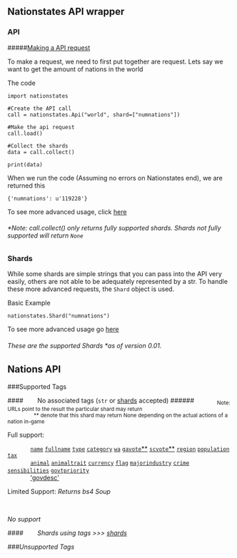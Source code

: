 Nationstates API wrapper
---

### API

#####[Making a API request](URL)

To make a request, we need to first put together are request. Lets say we want to get the amount of nations in the world

The code

    import nationstates

    #Create the API call
    call = nationstates.Api("world", shard=["numnations"])
    
    #Make the api request
    call.load()

    #Collect the shards
    data = call.collect()

    print(data)

When we run the code (Assuming no errors on Nationstates end), we are returned this

    {'numnations': u'119228'}

To see more advanced usage, click [here](https://github.com/Dolphman/pynationstates/blob/master/Documentation/ApiCall.md)

###### *Note: call.collect() only returns fully supported shards. Shards not fully supported will return `None`






 

### Shards

While some shards are simple strings that you can pass into the API very easily, others are not able to be adequately represented by a str. To handle these more advanced requests, the `Shard` object is used.

Basic Example

    nationstates.Shard("numnations")


To see more advanced usage go [here](https://github.com/Dolphman/pynationstates/blob/master/Documentation/shards.md)





###### These are the supported Shards *as of version 0.01. 

Nations API
---

###Supported Tags

<!--crappy hack to achieve single space with indentation-->

####&nbsp;&nbsp;&nbsp;&nbsp;&nbsp;&nbsp;&nbsp; No associated tags (`str` or [shards](#shards) accepted)
######&nbsp;&nbsp;&nbsp;&nbsp;&nbsp;&nbsp;&nbsp;&nbsp;&nbsp;&nbsp;&nbsp;&nbsp; <sub>Note: URLs point to the result the particular shard may return<br>&nbsp;&nbsp;&nbsp;&nbsp;&nbsp;&nbsp;&nbsp;&nbsp;&nbsp;&nbsp;&nbsp;&nbsp;&nbsp;&nbsp;&nbsp;&nbsp;&nbsp; ** denote that this shard may return None depending on the actual actions of a nation in-game

<!--  The shards are presented in a indented single spaced appearence, to replicate nationstates.net presentation (Pattern: 10 shards, seperated by a singe line break,
followed by 12 &nbsp; for a somewhat hacky indentation -->

Full support: 

&nbsp;&nbsp;&nbsp;&nbsp;&nbsp;&nbsp;&nbsp;&nbsp;&nbsp;&nbsp;&nbsp;&nbsp;
[`name`](https://www.nationstates.net/cgi-bin/api.cgi?nation=testlandia&q=name)
[`fullname`](https://www.nationstates.net/cgi-bin/api.cgi?nation=testlandia&q=fullname)
[`type`](https://www.nationstates.net/cgi-bin/api.cgi?nation=testlandia&q=type)
[`category`](https://www.nationstates.net/cgi-bin/api.cgi?nation=testlandia&q=category)
[`wa`](https://www.nationstates.net/cgi-bin/api.cgi?nation=testlandia&q=wa)
[`gavote`**](https://www.nationstates.net/cgi-bin/api.cgi?nation=testlandia&q=gavote)
[`scvote`\*\*](https://www.nationstates.net/cgi-bin/api.cgi?nation=testlandia&q=scvote)
[`region`](https://www.nationstates.net/cgi-bin/api.cgi?nation=testlandia&q=region)
[`population`](https://www.nationstates.net/cgi-bin/api.cgi?nation=testlandia&q=population)
[`tax`](https://www.nationstates.net/cgi-bin/api.cgi?nation=testlandia&q=tax)
<br>&nbsp;&nbsp;&nbsp;&nbsp;&nbsp;&nbsp;&nbsp;&nbsp;&nbsp;&nbsp;&nbsp;&nbsp;
[`animal`](https://www.nationstates.net/cgi-bin/api.cgi?nation=testlandia&q=animal)
[`animaltrait`](https://www.nationstates.net/cgi-bin/api.cgi?nation=testlandia&q=animaltrait)
[`currency`](https://www.nationstates.net/cgi-bin/api.cgi?nation=testlandia&q=currency)
[`flag`](https://www.nationstates.net/cgi-bin/api.cgi?nation=testlandia&q=flag)
[`majorindustry`](https://www.nationstates.net/cgi-bin/api.cgi?nation=testlandia&q=majorindustry)
[`crime`](https://www.nationstates.net/cgi-bin/api.cgi?nation=testlandia&q=crime)
[`sensibilities`](https://www.nationstates.net/cgi-bin/api.cgi?nation=testlandia&q=sensibilities)
[`govtpriority`](https://www.nationstates.net/cgi-bin/api.cgi?nation=testlandia&q=govtpriority)
<br>&nbsp;&nbsp;&nbsp;&nbsp;&nbsp;&nbsp;&nbsp;&nbsp;&nbsp;&nbsp;&nbsp;&nbsp;
['govdesc'](https://www.nationstates.net/cgi-bin/api.cgi?nation=testlandia&q=govtpriority)

Limited Support: <em> Returns bs4 Soup


&nbsp;&nbsp;&nbsp;&nbsp;&nbsp;&nbsp;&nbsp;&nbsp;&nbsp;&nbsp;&nbsp;&nbsp;



No support <em> 




####&nbsp;&nbsp;&nbsp;&nbsp;&nbsp;&nbsp;&nbsp; Shards using tags >>> [shards](#shards)

###Unsupported Tags



